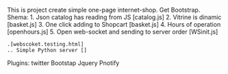 This is  project  create simple one-page internet-shop. Get Bootstrap.
Shema: 
    1. Json catalog  has reading from JS [catalog.js]
    2. Vitrine is dinamic [basket.js]
    3. One click adding to Shopcart [basket.js]
    4. Hours of operation [openhours.js]
    5. Open web-socket and sending to server order [WSinit.js]  

    .[webscoket.testing.html]
    .. Simple Python server []
Plugins:
    twitter Bootstap
    Jquery
    Pnotify 
